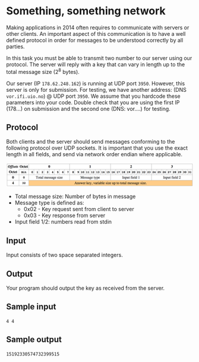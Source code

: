# Something, something network
Making applications in 2014 often requires to communicate with servers or other
clients. An important aspect of this communication is to have a well defined
protocol in order for messages to be understood correctly by all parties.

In this task you must be able to transmit two number to our server using our
protocol. The server will reply with a key that can vary in length up to the
total message size (2<sup>8</sup> bytes).

Our server (IP `178.62.248.162`) is running at UDP port `3950`. However, this
server is only for submission. For testing, we have another address: (DNS
`vor.ifi.uio.no`) @ UDP port `3950`. We assume that you hardcode these
parameters into your code. Double check that you are using the first IP (178...)
on submission and the second one (DNS: vor....) for testing.

## Protocol
Both clients and the server should send messages conforming to the following
protocol over UDP sockets. It is important that you use the exact length in all
fields, and send via network order endian where applicable.

![](../images/protocol.png)

- Total message size: Number of bytes in message
- Message type is defined as:
    - 0x02 - Key request sent from client to server
    - 0x03 - Key response from server
- Input field 1/2: numbers read from stdin

## Input
Input consists of two space separated integers.

## Output
Your program should output the key as received from the server.

## Sample input
```
4 4
```

## Sample output
```
15192330574732399515
```
